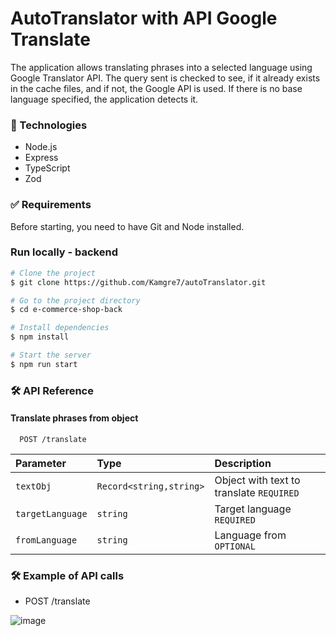# AutoTranslator with API Google Translate

The application allows translating phrases into a selected language using Google Translator API. The query sent is checked to see, if it already exists in the cache files, and if not, the Google API is used. If there is no base language specified, the application detects it.

### 🚀 Technologies

- Node.js
- Express
- TypeScript
- Zod

### ✅ Requirements

Before starting, you need to have Git and Node installed.

### Run locally - backend

```bash
# Clone the project
$ git clone https://github.com/Kamgre7/autoTranslator.git

# Go to the project directory
$ cd e-commerce-shop-back

# Install dependencies
$ npm install

# Start the server
$ npm run start
```

### 🛠 API Reference

#### Translate phrases from object

```http
  POST /translate
```

| Parameter        | Type                    | Description                              |
| :--------------- | :---------------------- | :--------------------------------------- |
| `textObj`        | `Record<string,string>` | Object with text to translate `REQUIRED` |
| `targetLanguage` | `string`                | Target language `REQUIRED`               |
| `fromLanguage`   | `string`                | Language from `OPTIONAL`                 |

### 🛠 Example of API calls

- POST /translate

![image](https://github.com/Kamgre7/autoTranslator/assets/105069884/17ed3bb2-1b68-4fba-9358-3be4e784af80)
